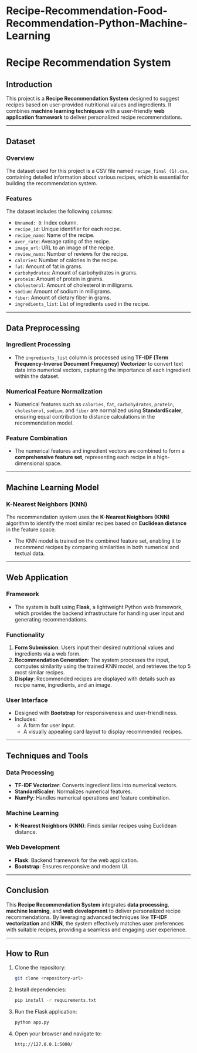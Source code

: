 # Recipe-Recommendation-Food-Recommendation-Python-Machine-Learning

# Recipe Recommendation System

## Introduction  
This project is a **Recipe Recommendation System** designed to suggest recipes based on user-provided nutritional values and ingredients. It combines **machine learning techniques** with a user-friendly **web application framework** to deliver personalized recipe recommendations.

---

## Dataset  

### Overview  
The dataset used for this project is a CSV file named `recipe_final (1).csv`, containing detailed information about various recipes, which is essential for building the recommendation system.  

### Features  
The dataset includes the following columns:  
- `Unnamed: 0`: Index column.  
- `recipe_id`: Unique identifier for each recipe.  
- `recipe_name`: Name of the recipe.  
- `aver_rate`: Average rating of the recipe.  
- `image_url`: URL to an image of the recipe.  
- `review_nums`: Number of reviews for the recipe.  
- `calories`: Number of calories in the recipe.  
- `fat`: Amount of fat in grams.  
- `carbohydrates`: Amount of carbohydrates in grams.  
- `protein`: Amount of protein in grams.  
- `cholesterol`: Amount of cholesterol in milligrams.  
- `sodium`: Amount of sodium in milligrams.  
- `fiber`: Amount of dietary fiber in grams.  
- `ingredients_list`: List of ingredients used in the recipe.  

---

## Data Preprocessing  

### Ingredient Processing  
- The `ingredients_list` column is processed using **TF-IDF (Term Frequency-Inverse Document Frequency) Vectorizer** to convert text data into numerical vectors, capturing the importance of each ingredient within the dataset.  

### Numerical Feature Normalization  
- Numerical features such as `calories`, `fat`, `carbohydrates`, `protein`, `cholesterol`, `sodium`, and `fiber` are normalized using **StandardScaler**, ensuring equal contribution to distance calculations in the recommendation model.  

### Feature Combination  
- The numerical features and ingredient vectors are combined to form a **comprehensive feature set**, representing each recipe in a high-dimensional space.  

---

## Machine Learning Model  

### K-Nearest Neighbors (KNN)  
The recommendation system uses the **K-Nearest Neighbors (KNN)** algorithm to identify the most similar recipes based on **Euclidean distance** in the feature space.  
- The KNN model is trained on the combined feature set, enabling it to recommend recipes by comparing similarities in both numerical and textual data.  

---

## Web Application  

### Framework  
- The system is built using **Flask**, a lightweight Python web framework, which provides the backend infrastructure for handling user input and generating recommendations.  

### Functionality  
1. **Form Submission**: Users input their desired nutritional values and ingredients via a web form.  
2. **Recommendation Generation**: The system processes the input, computes similarity using the trained KNN model, and retrieves the top 5 most similar recipes.  
3. **Display**: Recommended recipes are displayed with details such as recipe name, ingredients, and an image.  

### User Interface  
- Designed with **Bootstrap** for responsiveness and user-friendliness.  
- Includes:  
  - A form for user input.  
  - A visually appealing card layout to display recommended recipes.  

---

## Techniques and Tools  

### Data Processing  
- **TF-IDF Vectorizer**: Converts ingredient lists into numerical vectors.  
- **StandardScaler**: Normalizes numerical features.  
- **NumPy**: Handles numerical operations and feature combination.  

### Machine Learning  
- **K-Nearest Neighbors (KNN)**: Finds similar recipes using Euclidean distance.  

### Web Development  
- **Flask**: Backend framework for the web application.  
- **Bootstrap**: Ensures responsive and modern UI.  

---

## Conclusion  
This **Recipe Recommendation System** integrates **data processing**, **machine learning**, and **web development** to deliver personalized recipe recommendations. By leveraging advanced techniques like **TF-IDF vectorization** and **KNN**, the system effectively matches user preferences with suitable recipes, providing a seamless and engaging user experience.  

---

## How to Run  

1. Clone the repository:  
   ```bash
   git clone <repository-url>

2. Install dependencies:   
   ```bash
   pip install -r requirements.txt

3. Run the Flask application:
   ```bash
   python app.py

4. Open your browser and navigate to:
   ```bash
   http://127.0.0.1:5000/
   
